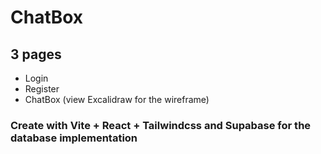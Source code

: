 # ChatBox

## 3 pages
- Login 
- Register
- ChatBox
(view Excalidraw for the wireframe)

### Create with Vite + React + Tailwindcss and Supabase for the database implementation 